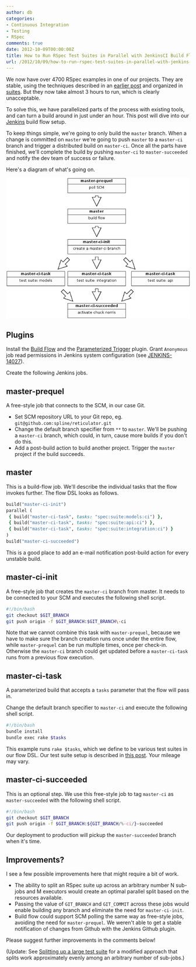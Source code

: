 ```yaml
---
author: db
categories:
- Continuous Integration
- Testing
- RSpec
comments: true
date: 2012-10-09T00:00:00Z
title: How to Run RSpec Test Suites in Parallel with JenkinsCI Build Flow
url: /2012/10/09/how-to-run-rspec-test-suites-in-parallel-with-jenkins-ci-build-flow/
---
```


We now have over 4700 RSpec examples in one of our projects. They are stable, using the techniques described in an [earlier post](/blog/2012/02/03/reliably-testing-asynchronous-ui-w-slash-rspec-and-capybara/) and organized in [suites](/blog/2012/05/15/how-to-organize-over-3000-rspec-specs-and-retry-test-failures/). But they now take almost 3 hours to run, which is clearly unacceptable.

To solve this, we have parallelized parts of the process with existing tools, and can turn a build around in just under an hour. This post will dive into our [Jenkins](http://jenkins-ci.org/) build flow setup.

To keep things simple, we're going to only build the `master` branch. When a change is committed on `master` we're going to push `master` to a `master-ci` branch and trigger a distributed build on `master-ci`. Once all the parts have finished, we'll complete the build by pushing `master-ci` to `master-succeeded` and notify the dev team of success or failure.

Here's a diagram of what's going on.

<img src="/images/2012-10-09-how-to-run-rspec-test-suites-in-parallel-with-jenkins-ci-build-flow/master-ci.png">

<!--more-->

Plugins
-------

Install the [Build Flow](https://wiki.jenkins-ci.org/display/JENKINS/Build+Flow+Plugin) and the [Parameterized Trigger](https://wiki.jenkins-ci.org/display/JENKINS/Parameterized+Trigger+Plugin) plugin. Grant `Anonymous` job read permissions in Jenkins system configuration (see [JENKINS-14027](https://issues.jenkins-ci.org/browse/JENKINS-14027)).

Create the following Jenkins jobs.

master-prequel
--------------

A free-style job that connects to the SCM, in our case Git.

* Set SCM repository URL to your Git repo, eg. `git@github.com:spline/reticulator.git`
* Change the default branch specifier from `**` to `master`. We'll be pushing a `master-ci` branch, which could, in turn, cause more builds if you don't do this.
* Add a post-build action to build another project. Trigger the `master` project if the build succeeds.

master
------

This is a build-flow job. We'll describe the individual tasks that the flow invokes further. The flow DSL looks as follows.

``` ruby
build("master-ci-init")
parallel (
 { build("master-ci-task", tasks: "spec:suite:models:ci") },
 { build("master-ci-task", tasks: "spec:suite:api:ci") },
 { build("master-ci-task", tasks: "spec:suite:integration:ci") }
)
build("master-ci-succeeded")
```

This is a good place to add an e-mail notification post-build action for every unstable build.

master-ci-init
--------------

A free-style job that creates the `master-ci` branch from master. It needs to be connected to your SCM and executes the following shell script.

``` bash
#!/bin/bash
git checkout $GIT_BRANCH
git push origin -f $GIT_BRANCH:$GIT_BRANCH\-ci
```

Note that we cannot combine this task with `master-prequel`, because we have to make sure the branch creation runs once under the entire flow, while `master-prequel` can be run multiple times, once per check-in. Otherwise the `master-ci` branch could get updated before a `master-ci-task` runs from a previous flow execution.

master-ci-task
--------------

A parameterized build that accepts a `tasks` parameter that the flow will pass in.

Change the default branch specifier to `master-ci` and execute the following shell script.

``` bash
#!/bin/bash
bundle install
bundle exec rake $tasks
```

This example runs `rake $tasks`, which we define to be various test suites in our flow DSL. Our test suite setup is described in [this post](/blog/2012/05/15/how-to-organize-over-3000-rspec-specs-and-retry-test-failures/). Your mileage may vary.

master-ci-succeeded
-------------------

This is an optional step. We use this free-style job to tag `master-ci` as `master-succeeded` with the following shell script.

``` bash
#!/bin/bash
git checkout $GIT_BRANCH
git push origin -f $GIT_BRANCH:${GIT_BRANCH/%-ci/}-succeeded
```

Our deployment to production will pickup the `master-succeeded` branch when it's time.

Improvements?
-------------

I see a few possible improvements here that might require a bit of work.

* The ability to split an RSpec suite up across an arbitrary number N sub-jobs and M executors would create an optimal parallel split based on the resources available.
* Passing the value of `GIT_BRANCH` and `GIT_COMMIT` across these jobs would enable building any branch and eliminate the need for `master-ci-init`.
* Build flow could support SCM polling the same way as free-style jobs, avoiding the need for `master-prequel`. We weren't able to get a stable notification of changes from Github with the Jenkins Github plugin.

Please suggest further improvements in the comments below!

(Update: See [Splitting up a large test suite](/blog/2015/09/24/splitting-up-a-large-test-suite/) for a modified approach that splits work approximately evenly among an arbitrary number of sub-jobs.)
